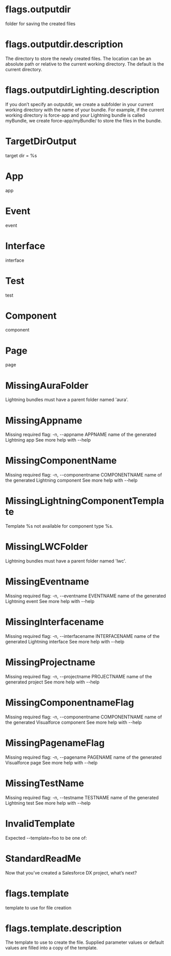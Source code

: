 # flags.outputdir

folder for saving the created files

# flags.outputdir.description

The directory to store the newly created files. The location can be an absolute path or relative to the current working directory. The default is the current directory.

# flags.outputdirLighting.description

If you don’t specify an outputdir, we create a subfolder in your current working directory with the name of your bundle. For example, if the current working directory is force-app and your Lightning bundle is called myBundle, we create force-app/myBundle/ to store the files in the bundle.

# TargetDirOutput

target dir = %s

# App

app

# Event

event

# Interface

interface

# Test

test

# Component

component

# Page

page



# MissingAuraFolder

Lightning bundles must have a parent folder named 'aura'.

# MissingAppname

Missing required flag:
-n, --appname APPNAME name of the generated Lightning app
See more help with --help

# MissingComponentName

Missing required flag:
-n, --componentname COMPONENTNAME name of the generated Lightning component
See more help with --help

# MissingLightningComponentTemplate

Template %s not available for component type %s.

# MissingLWCFolder

Lightning bundles must have a parent folder named 'lwc'.

# MissingEventname

Missing required flag:
-n, --eventname EVENTNAME name of the generated Lightning event
See more help with --help

# MissingInterfacename

Missing required flag:
-n, --interfacename INTERFACENAME name of the generated Lightning interface
See more help with --help

# MissingProjectname

Missing required flag:
-n, --projectname PROJECTNAME name of the generated project
See more help with --help

# MissingComponentnameFlag

Missing required flag:
-n, --componentname COMPONENTNAME name of the generated Visualforce component
See more help with --help

# MissingPagenameFlag

Missing required flag:
-n, --pagename PAGENAME name of the generated Visualforce page
See more help with --help

# MissingTestName

Missing required flag:
-n, --testname TESTNAME name of the generated Lightning test
See more help with --help

# InvalidTemplate

Expected --template=foo to be one of:

# StandardReadMe

Now that you’ve created a Salesforce DX project, what’s next?

# flags.template

template to use for file creation

# flags.template.description

The template to use to create the file. Supplied parameter values or default values are filled into a copy of the template.
